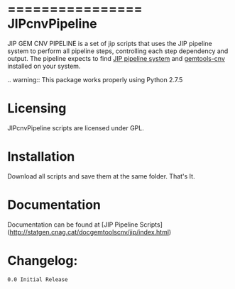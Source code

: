 ================
 JIPcnvPipeline
================

JIP GEM CNV PIPELINE is a set of jip scripts that uses the JIP pipeline system to perform all pipeline steps, controlling each step dependency and output. 
The pipeline expects to find [JIP pipeline system](https://github.com/thasso/pyjip) and [gemtools-cnv](https://github.com/MarcosFernandez/gemtols-cnv) installed on your system.


.. warning:: This package works properly using Python 2.7.5


Licensing
=========

JIPcnvPipeline scripts are licensed under GPL.

Installation
============

Download all scripts and save them at the same folder. That's It.


Documentation
=============

Documentation can be found at [JIP Pipeline Scripts] (http://statgen.cnag.cat/docgemtoolscnv/jip/index.html)


Changelog:
==========

    0.0 Initial Release  



